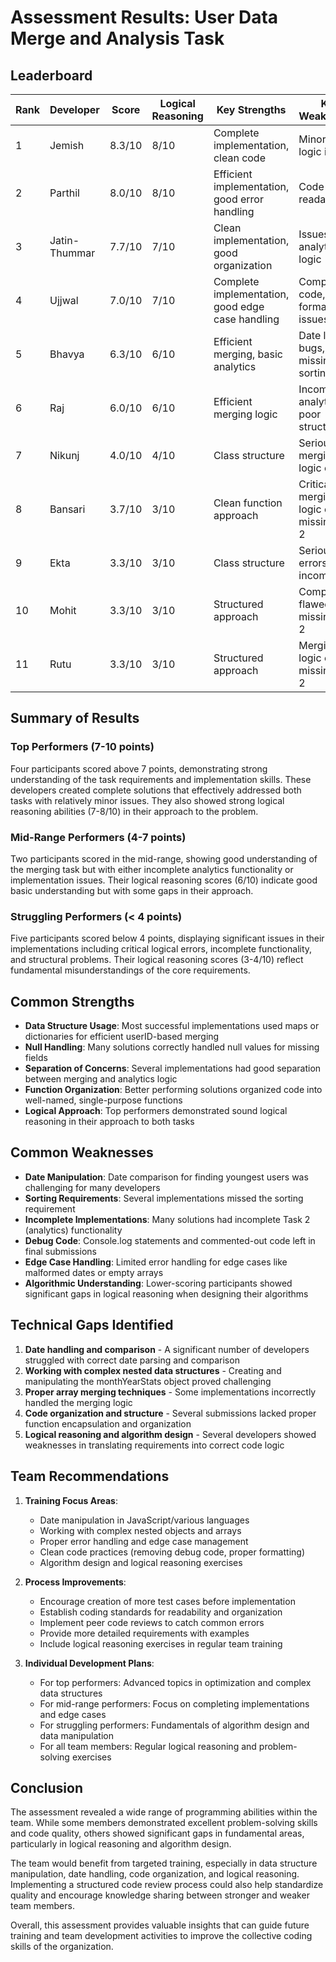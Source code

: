# Assessment Results: User Data Merge and Analysis Task

## Leaderboard

| Rank | Developer     | Score  | Logical Reasoning | Key Strengths                                    | Key Weaknesses                               |
| ---- | ------------- | ------ | ----------------- | ------------------------------------------------ | -------------------------------------------- |
| 1    | Jemish        | 8.3/10 | 8/10              | Complete implementation, clean code              | Minor date logic issues                      |
| 2    | Parthil       | 8.0/10 | 8/10              | Efficient implementation, good error handling    | Code readability                             |
| 3    | Jatin-Thummar | 7.7/10 | 7/10              | Clean implementation, good organization          | Issues in analytics logic                    |
| 4    | Ujjwal        | 7.0/10 | 7/10              | Complete implementation, good edge case handling | Complex code, formatting issues              |
| 5    | Bhavya        | 6.3/10 | 6/10              | Efficient merging, basic analytics               | Date logic bugs, missing sorting             |
| 6    | Raj           | 6.0/10 | 6/10              | Efficient merging logic                          | Incomplete analytics, poor structure         |
| 7    | Nikunj        | 4.0/10 | 4/10              | Class structure                                  | Serious merging logic errors                 |
| 8    | Bansari       | 3.7/10 | 3/10              | Clean function approach                          | Critical merging logic error, missing Task 2 |
| 9    | Ekta          | 3.3/10 | 3/10              | Class structure                                  | Serious logic errors, incomplete             |
| 10   | Mohit         | 3.3/10 | 3/10              | Structured approach                              | Complex flawed logic, missing Task 2         |
| 11   | Rutu          | 3.3/10 | 3/10              | Structured approach                              | Merging logic errors, missing Task 2         |

## Summary of Results

### Top Performers (7-10 points)

Four participants scored above 7 points, demonstrating strong understanding of the task requirements and implementation skills. These developers created complete solutions that effectively addressed both tasks with relatively minor issues. They also showed strong logical reasoning abilities (7-8/10) in their approach to the problem.

### Mid-Range Performers (4-7 points)

Two participants scored in the mid-range, showing good understanding of the merging task but with either incomplete analytics functionality or implementation issues. Their logical reasoning scores (6/10) indicate good basic understanding but with some gaps in their approach.

### Struggling Performers (< 4 points)

Five participants scored below 4 points, displaying significant issues in their implementations including critical logical errors, incomplete functionality, and structural problems. Their logical reasoning scores (3-4/10) reflect fundamental misunderstandings of the core requirements.

## Common Strengths

- **Data Structure Usage**: Most successful implementations used maps or dictionaries for efficient userID-based merging
- **Null Handling**: Many solutions correctly handled null values for missing fields
- **Separation of Concerns**: Several implementations had good separation between merging and analytics logic
- **Function Organization**: Better performing solutions organized code into well-named, single-purpose functions
- **Logical Approach**: Top performers demonstrated sound logical reasoning in their approach to both tasks

## Common Weaknesses

- **Date Manipulation**: Date comparison for finding youngest users was challenging for many developers
- **Sorting Requirements**: Several implementations missed the sorting requirement
- **Incomplete Implementations**: Many solutions had incomplete Task 2 (analytics) functionality
- **Debug Code**: Console.log statements and commented-out code left in final submissions
- **Edge Case Handling**: Limited error handling for edge cases like malformed dates or empty arrays
- **Algorithmic Understanding**: Lower-scoring participants showed significant gaps in logical reasoning when designing their algorithms

## Technical Gaps Identified

1. **Date handling and comparison** - A significant number of developers struggled with correct date parsing and comparison
2. **Working with complex nested data structures** - Creating and manipulating the monthYearStats object proved challenging
3. **Proper array merging techniques** - Some implementations incorrectly handled the merging logic
4. **Code organization and structure** - Several submissions lacked proper function encapsulation and organization
5. **Logical reasoning and algorithm design** - Several developers showed weaknesses in translating requirements into correct code logic

## Team Recommendations

1. **Training Focus Areas**:

   - Date manipulation in JavaScript/various languages
   - Working with complex nested objects and arrays
   - Proper error handling and edge case management
   - Clean code practices (removing debug code, proper formatting)
   - Algorithm design and logical reasoning exercises

2. **Process Improvements**:

   - Encourage creation of more test cases before implementation
   - Establish coding standards for readability and organization
   - Implement peer code reviews to catch common errors
   - Provide more detailed requirements with examples
   - Include logical reasoning exercises in regular team training

3. **Individual Development Plans**:
   - For top performers: Advanced topics in optimization and complex data structures
   - For mid-range performers: Focus on completing implementations and edge cases
   - For struggling performers: Fundamentals of algorithm design and data manipulation
   - For all team members: Regular logical reasoning and problem-solving exercises

## Conclusion

The assessment revealed a wide range of programming abilities within the team. While some members demonstrated excellent problem-solving skills and code quality, others showed significant gaps in fundamental areas, particularly in logical reasoning and algorithm design.

The team would benefit from targeted training, especially in data structure manipulation, date handling, code organization, and logical reasoning. Implementing a structured code review process could also help standardize quality and encourage knowledge sharing between stronger and weaker team members.

Overall, this assessment provides valuable insights that can guide future training and team development activities to improve the collective coding skills of the organization.
